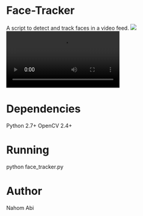 # Face-Tracker
A script to detect and track faces in a video feed.
<img src='anim.gif' />
<video src='https://www.youtube.com/embed/Wg3aCZ5h4kU' />
# Dependencies
Python 2.7+
OpenCV 2.4+
# Running
python face_tracker.py
# Author
Nahom Abi
